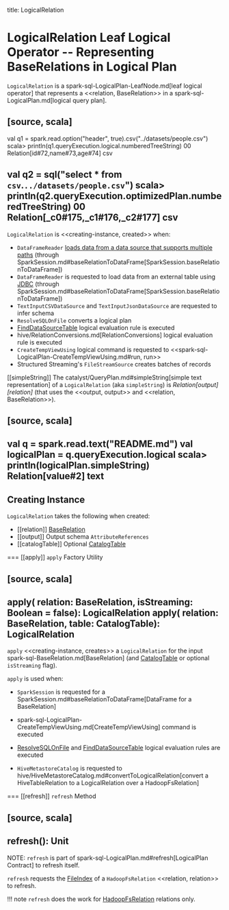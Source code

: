 title: LogicalRelation

# LogicalRelation Leaf Logical Operator -- Representing BaseRelations in Logical Plan

`LogicalRelation` is a spark-sql-LogicalPlan-LeafNode.md[leaf logical operator] that represents a <<relation, BaseRelation>> in a spark-sql-LogicalPlan.md[logical query plan].

[source, scala]
----
val q1 = spark.read.option("header", true).csv("../datasets/people.csv")
scala> println(q1.queryExecution.logical.numberedTreeString)
00 Relation[id#72,name#73,age#74] csv

val q2 = sql("select * from `csv`.`../datasets/people.csv`")
scala> println(q2.queryExecution.optimizedPlan.numberedTreeString)
00 Relation[_c0#175,_c1#176,_c2#177] csv
----

`LogicalRelation` is <<creating-instance, created>> when:

* `DataFrameReader` [loads data from a data source that supports multiple paths](../DataFrameReader.md#load) (through SparkSession.md#baseRelationToDataFrame[SparkSession.baseRelationToDataFrame])
* `DataFrameReader` is requested to load data from an external table using [JDBC](../DataFrameReader.md#jdbc) (through SparkSession.md#baseRelationToDataFrame[SparkSession.baseRelationToDataFrame])
* `TextInputCSVDataSource` and `TextInputJsonDataSource` are requested to infer schema
* `ResolveSQLOnFile` converts a logical plan
* [FindDataSourceTable](../logical-analysis-rules/FindDataSourceTable.md) logical evaluation rule is executed
* hive/RelationConversions.md[RelationConversions] logical evaluation rule is executed
* `CreateTempViewUsing` logical command is requested to <<spark-sql-LogicalPlan-CreateTempViewUsing.md#run, run>>
* Structured Streaming's `FileStreamSource` creates batches of records

[[simpleString]]
The catalyst/QueryPlan.md#simpleString[simple text representation] of a `LogicalRelation` (aka `simpleString`) is *Relation[output] [relation]* (that uses the <<output, output>> and <<relation, BaseRelation>>).

[source, scala]
----
val q = spark.read.text("README.md")
val logicalPlan = q.queryExecution.logical
scala> println(logicalPlan.simpleString)
Relation[value#2] text
----

## Creating Instance

`LogicalRelation` takes the following when created:

* [[relation]] [BaseRelation](../spark-sql-BaseRelation.md)
* [[output]] Output schema `AttributeReferences`
* [[catalogTable]] Optional [CatalogTable](../CatalogTable.md)

=== [[apply]] `apply` Factory Utility

[source, scala]
----
apply(
  relation: BaseRelation,
  isStreaming: Boolean = false): LogicalRelation
apply(
  relation: BaseRelation,
  table: CatalogTable): LogicalRelation
----

`apply` <<creating-instance, creates>> a `LogicalRelation` for the input spark-sql-BaseRelation.md[BaseRelation] (and [CatalogTable](../CatalogTable.md) or optional `isStreaming` flag).

`apply` is used when:

* `SparkSession` is requested for a SparkSession.md#baseRelationToDataFrame[DataFrame for a BaseRelation]

* spark-sql-LogicalPlan-CreateTempViewUsing.md[CreateTempViewUsing] command is executed

* [ResolveSQLOnFile](../logical-analysis-rules/ResolveSQLOnFile.md) and [FindDataSourceTable](../logical-analysis-rules/FindDataSourceTable.md) logical evaluation rules are executed

* `HiveMetastoreCatalog` is requested to hive/HiveMetastoreCatalog.md#convertToLogicalRelation[convert a HiveTableRelation to a LogicalRelation over a HadoopFsRelation]

=== [[refresh]] `refresh` Method

[source, scala]
----
refresh(): Unit
----

NOTE: `refresh` is part of spark-sql-LogicalPlan.md#refresh[LogicalPlan Contract] to refresh itself.

`refresh` requests the [FileIndex](../HadoopFsRelation.md#location) of a `HadoopFsRelation` <<relation, relation>> to refresh.

!!! note
    `refresh` does the work for [HadoopFsRelation](../HadoopFsRelation.md) relations only.
